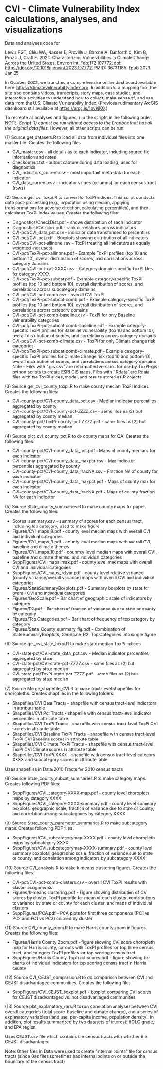 # CVI - Climate Vulnerability Index calculations, analyses, and visualizations

Data and analyses code for

Lewis PGT, Chiu WA, Nasser E, Proville J, Barone A, Danforth C, Kim B, Prozzi J, Craft E. 2023.  Characterizing Vulnerabilities to Climate Change Across the United States. Environ Int. Feb;172:107772.  doi: https://doi.org/10.1016/j.envint.2023.107772. PMID: 36731185. Epub 2023 Jan 25. 

In October 2023, we launched a comprehensive online dashboard available here: https://climatevulnerabilityindex.org. In addition to a mapping tool, the site also contains videos, transcripts, story maps, case studies, and interactive activities to understand how to collect, make sense of, and use data from the U.S. Climate Vulnerability Index. (Previous rudimentary ArcGIS dashboard still available at https://arcg.is/1bvKjK0.)

To recreate all analyses and figures, run the scripts in the following order. NOTE: *Script (1) cannot be run without access to the Dropbox that has all the original data files.* However, all other scripts can be run.
 
(1) Source get_datasets.R to load all data from individual files into one master file. Creates the following files:
- CVI_master.csv - all details as to each indicator, including source file information and notes
- Checkoutput.txt - output capture during data loading, used for diagnostics
- CVI_indicators_current.csv - most important meta-data for each indicator
- CVI_data_current.csv - indicator values (columns) for each census tract (rows)

(2) Source get_cvi_toxpi.R to convert to ToxPi indices.
This script conducts data post-processing (e.g., imputation using median, applying transformations for adverse direction, calculating percentiles), and then calculates ToxPI index values. Creates the following files:
- Diagnostics/CheckDist.pdf - shows distribution of each indicator
- Diagnostics/CVI-corr.pdf - rank correlations across indicators
- CVI-pct/CVI_data_pct.csv - indicator data transformed to percentiles
- CVI-pct/CVI-pct.pdf - Boxplots showing distribution of all indicators
- CVI-pct/CVI-pct-allinone.csv - ToxPI treating all indicators as equally weighted (not used)
- CVI-pct/ToxPi-pct-allinone.pdf - Example ToxPI profiles (top 10 and bottom 10), overall distribution of scores, and correlations across category domains
- CVI-pct/CVI-pct-cat-XXXX.csv - Category domain-specific ToxPI files for category XXXX
- CVI-pct/ToxPi-pct-subcat.pdf - Example category-specific ToxPI profiles (top 10 and bottom 10), overall distribution of scores, and correlations across subcategory domains
- CVI-pct/CVI-pct-comb.csv - overall CVI ToxPI
- CVI-pct/ToxPi-pct-subcat-comb.pdf - Example category-specific ToxPI profiles (top 10 and bottom 10), overall distribution of scores, and correlations across category domains
- CVI-pct/CVI-pct-comb-baseline.csv - ToxPI for only Baseline vulnerability categories
- CVI-pct/ToxPi-pct-subcat-comb-baseline.pdf - Example category-specific ToxPI profiles for Baseline vulnerability (top 10 and bottom 10), overall distribution of scores, and correlations across category domains
- CVI-pct/CVI-pct-comb-climate.csv - ToxPI for only Climate change risk categories
- CVI-pct/ToxPi-pct-subcat-comb-climate.pdf - Example category-specific ToxPI profiles for Climate Change risk (top 10 and bottom 10), overall distribution of scores, and correlations across category domains
Note - Files with ".gis.csv" are reformatted versions for use by ToxPI-gis python scripts to create ESRI GIS maps. Files with ".Rdata" are Rdata files with the ToxPI slices, model, and results stored as R objects.

(3) Source get_cvi_county_toxpi.R to make county median ToxPI indices. Creates the following files:
- CVI-county-pct/CVI-county_data_pct.csv - Median indicator percentiles aggregated by county
- CVI-county-pct/CVI-county-pct-ZZZZ.csv - same files as (2) but aggregated by county median
- CVI-county-pct/ToxPi-county-pct-ZZZZ.pdf - same files as (2) but aggregated by county median

(4) Source plot_cvi_county_pct.R to do county maps for QA. Creates the following files:
- CVI-county-pct/CVI-county_data_pct.pdf - Maps of county medians for each indicator
- CVI-county-pct/CVI-county_data_maxpct.csv - Max indicator percentiles aggregated by county
- CVI-county-pct/CVI-county_data_fracNA.csv - Fraction NA of county for each indicator
- CVI-county-pct/CVI-county_data_maxpct.pdf - Maps of county max for each indicator
- CVI-county-pct/CVI-county_data_fracNA.pdf - Maps of county fraction NA for each indicator

(5) Source State_county_summaries.R to make county maps for paper. Creates the following files:

- Scores_summary.csv - summary of scores for each census tract, including top category, used to make figure
- Figures/CVI_maps_8.pdf - county level median maps with overall CVI and individual categories
- Figures/CVI_maps_3.pdf - county level median maps with overall CVI, baseline and climate themes
- Figures/CVI_maps_10.pdf - counmty level median maps with overall CVI, baseline and climate themes, and individual categories
- SuppFigures/CVI_maps_max.pdf - county level max maps with overall CVI and individual categories
- SuppFigures/CVI_maps_relvar.pdf - county level relative variance (county variance/overall variance) maps with overall CVI and individual categories
- Figures/StateSummaryBoxplots.pdf - Summary boxplots by state for overall CVI and individual categories
- Figures/GeoScale.pdf - Bar chart of geographic scale of indicators by category
- Figures/R2.pdf - Bar chart of fraction of variance due to state or county by category
- Figures/Top.Categories.pdf - Bar chart of frequency of top category by category
- Figures/State_County_summary_fig.pdf - Combination of StateSummaryBoxplots, GeoScale, R2, Top.Categories into single figure

(6) Source get_cvi_state_toxpi.R to make state median ToxPi indices

- CVI-state-pct/CVI-state_data_pct.csv - Median indicator percentiles aggregated by state
- CVI-state-pct/CVI-state-pct-ZZZZ.csv - same files as (2) but aggregated by state median
- CVI-state-pct/ToxPi-state-pct-ZZZZ.pdf - same files as (2) but aggregated by state median

(7) Source Merge_shapefile_CVI.R to make tract-level shapefiles for choropleths. Creates shapfiles in the following folders:
- Shapefiles/CVI Data Tracts - shapefile with census tract-level indicators in attribute table
- Shapefiles/CVI Pct Tracts - shapefile with census tract-level indicator percentiles in attribute table
- Shapefiles/CVI ToxPi Tracts - shapefile with census tract-level ToxPi CVI scores in attribute table
- Shapefiles/CVI Baseline ToxPi Tracts - shapefile with census tract-level ToxPi CVI Baseline scores in attribute table
- Shapefiles/CVI Climate ToxPi Tracts - shapefile with census tract-level ToxPi CVI Climate scores in attribute table
- Shapefiles/CVI ToxPi.XXXX - shapefile with census tract-level category XXXX and subcategory scores in attribute table

Uses shapefiles in Data/2010 Tracts for 2010 census tracts

(8) Source State_county_subcat_summaries.R to make category maps. Creates following PDF files:
- SuppFigures/CVI_category-XXXX-map.pdf - county level choropleth maps by category XXXX
- SuppFigures/CVI_category-XXXX-summary.pdf - county level summary boxplots, geographic scale, fraction of variance due to state or county, and correlation among subcategories by category XXXX

(9) Source State_county_parameter_summaries.R to make subcategory maps. Creates following PDF files:
- SuppFigures/CVI_subcategorymap-XXXX.pdf - county level choropleth maps by subcategory XXXX
- SuppFigures/CVI_subcategorymap-XXXX-summary.pdf - county level summary boxplots, geographic scale, fraction of variance due to state or county, and correlation among indicators by subcategory XXXX

(10) Source CVI_analysis.R to make k-means clustering figures. Creates the following files:
- CVI-pct/CVI-pct-comb-clusters.csv - overall CVI ToxPI results with cluster assignments
- Figures/k-means clustering.pdf - Figure showing distribution of CVI scores by cluster, ToxPI propfile for mean of each cluster, contributions to variance by state or county for each cluster, and maps of individual clusters
- SuppFigures/PCA.pdf - PCA plots for first three components (PC1 vs PC2 and PC1 vs PC3) colored by cluster

(11) Source CVI_county_zoom.R to make Harris county zoom in figures. Creates the following files:
- Figures/Harris County Zoom.pdf - figure showing CVI score choropleth map for Harris county, callouts with ToxPI profiles for top three census tract, and category ToxPI profiles for top scoring census tract
- SuppFigures/Harris County TopTract scores.pdf - figure showing bar charts of individual indicators for top scoring census tract in Harria county

(12) Source CVI_CEJST_comparsion.R to do comparison between CVI and CEJST disadvantaged communities. Creates the following files:
- SuppFigures/CVI_CEJST_boxplot.pdf - boxplot comparing CVI scores for CEJST disadvantaged vs. not disadvantaged communities

(13) Source plot_explanatory_vars.R to run correlation analyses between CVI overall categories (total score, baseline and climate change), and a series of explanatory variables (land use, per-capita income, population density). In addition, plot results summarized by two datasets of interest: HOLC grade, and EPA region. 

Uses CEJST.csv file which contains the census tracts with whether it is CEJST disadvantaged 

Note: Other files in Data were used to create "internal points" file for census tracts (since Gaz files sometimes had internal points on or outside the boundary of the census tract)

